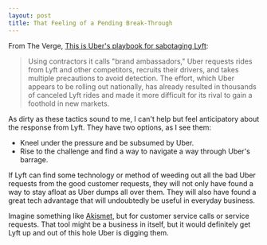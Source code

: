 ```yaml
---
layout: post
title: That Feeling of a Pending Break-Through
---
```


From The Verge, [This is Uber's playbook for sabotaging Lyft](http://www.theverge.com/2014/8/26/6067663/this-is-ubers-playbook-for-sabotaging-lyft): 

> Using contractors it calls "brand ambassadors," Uber requests rides from Lyft and other competitors, recruits their drivers, and takes multiple precautions to avoid detection. The effort, which Uber appears to be rolling out nationally, has already resulted in thousands of canceled Lyft rides and made it more difficult for its rival to gain a foothold in new markets. 

As dirty as these tactics sound to me, I can't help but feel anticipatory about the response from Lyft. They have two options, as I see them: 

- Kneel under the pressure and be subsumed by Uber. 
- Rise to the challenge and find a way to navigate a way through Uber's barrage. 

If Lyft can find some technology or method of weeding out all the bad Uber requests from the good customer requests, they will not only have found a way to stay afloat as Uber dumps all over them. They will also have found a great tech advantage that will undoubtedly be useful in everyday business. 

Imagine something like [Akismet](http://akismet.com), but for customer service calls or service requests. That tool might be a business in itself, but it would definitely get Lyft up and out of this hole Uber is digging them.
